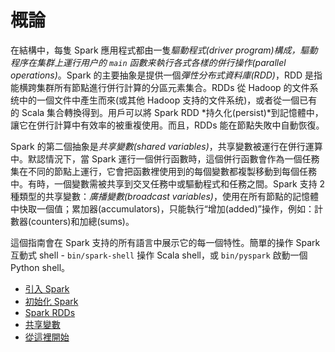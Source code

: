 # 概論
在結構中，每隻 Spark 應用程式都由一隻*驅動程式(driver program)*構成，驅動程序在集群上運行用户的 `main` 函數来執行各式各樣的*併行操作(parallel operations)*。Spark 的主要抽象是提供一個*彈性分布式資料庫(RDD)*，RDD 是指能横跨集群所有節點進行併行計算的分區元素集合。RDDs 從 Hadoop 的文件系统中的一個文件中產生而來(或其他 Hadoop 支持的文件系统)，或者從一個已有的 Scala 集合轉換得到。用戶可以將 Spark RDD *持久化(persist)*到記憶體中，讓它在併行計算中有效率的被重複使用。而且，RDDs 能在節點失敗中自動恢復。

Spark 的第二個抽象是*共享變數(shared variables)*，共享變數被運行在併行運算中。默認情況下，當 Spark 運行一個併行函數時，這個併行函數會作為一個任務集在不同的節點上運行，它會把函數裡使用到的每個變數都複製移動到每個任務中。有時，一個變數需被共享到交叉任務中或驅動程式和任務之間。Spark 支持 2 種類型的共享變數：*廣播變數(broadcast variables)*，使用在所有節點的記憶體中快取一個值；累加器(accumulators)，只能執行“增加(added)”操作，例如：計數器(counters)和加總(sums)。

這個指南會在 Spark 支持的所有語言中展示它的每一個特性。簡單的操作 Spark 互動式 shell - `bin/spark-shell` 操作 Scala shell，或 `bin/pyspark` 啟動一個 Python shell。

* [引入 Spark](linking-with-spark.md)
* [初始化 Spark](initializing-spark.md)
* [Spark RDDs](rdds/README.md)
* [共享變數](shared-variables.md)
* [從這裡開始](from-here.md)
